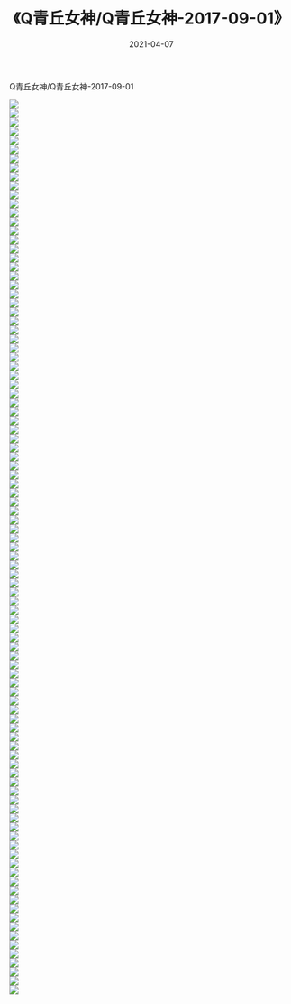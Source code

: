 ﻿---
layout: post
title:  《Q青丘女神/Q青丘女神-2017-09-01》
date:   2021-04-07
img: http://img.660000.xyz/Sharelink/网络美图/2021/Q青丘女神/Q青丘女神-2017-09-01/000.jpg
categories: [美女, 清纯, 唯美]
---

Q青丘女神/Q青丘女神-2017-09-01

 ![](http://img.660000.xyz/Sharelink/网络美图/2021/Q青丘女神/Q青丘女神-2017-09-01/001.jpg) <br>![](http://img.660000.xyz/Sharelink/网络美图/2021/Q青丘女神/Q青丘女神-2017-09-01/002.jpg) <br>![](http://img.660000.xyz/Sharelink/网络美图/2021/Q青丘女神/Q青丘女神-2017-09-01/003.jpg) <br>![](http://img.660000.xyz/Sharelink/网络美图/2021/Q青丘女神/Q青丘女神-2017-09-01/004.jpg) <br>![](http://img.660000.xyz/Sharelink/网络美图/2021/Q青丘女神/Q青丘女神-2017-09-01/005.jpg) <br>![](http://img.660000.xyz/Sharelink/网络美图/2021/Q青丘女神/Q青丘女神-2017-09-01/006.jpg) <br>![](http://img.660000.xyz/Sharelink/网络美图/2021/Q青丘女神/Q青丘女神-2017-09-01/007.jpg) <br>![](http://img.660000.xyz/Sharelink/网络美图/2021/Q青丘女神/Q青丘女神-2017-09-01/008.jpg) <br>![](http://img.660000.xyz/Sharelink/网络美图/2021/Q青丘女神/Q青丘女神-2017-09-01/009.jpg) <br>![](http://img.660000.xyz/Sharelink/网络美图/2021/Q青丘女神/Q青丘女神-2017-09-01/010.jpg) <br>![](http://img.660000.xyz/Sharelink/网络美图/2021/Q青丘女神/Q青丘女神-2017-09-01/011.jpg) <br>![](http://img.660000.xyz/Sharelink/网络美图/2021/Q青丘女神/Q青丘女神-2017-09-01/012.jpg) <br>![](http://img.660000.xyz/Sharelink/网络美图/2021/Q青丘女神/Q青丘女神-2017-09-01/013.jpg) <br>![](http://img.660000.xyz/Sharelink/网络美图/2021/Q青丘女神/Q青丘女神-2017-09-01/014.jpg) <br>![](http://img.660000.xyz/Sharelink/网络美图/2021/Q青丘女神/Q青丘女神-2017-09-01/015.jpg) <br>![](http://img.660000.xyz/Sharelink/网络美图/2021/Q青丘女神/Q青丘女神-2017-09-01/016.jpg) <br>![](http://img.660000.xyz/Sharelink/网络美图/2021/Q青丘女神/Q青丘女神-2017-09-01/017.jpg) <br>![](http://img.660000.xyz/Sharelink/网络美图/2021/Q青丘女神/Q青丘女神-2017-09-01/018.jpg) <br>![](http://img.660000.xyz/Sharelink/网络美图/2021/Q青丘女神/Q青丘女神-2017-09-01/019.jpg) <br>![](http://img.660000.xyz/Sharelink/网络美图/2021/Q青丘女神/Q青丘女神-2017-09-01/020.jpg) <br>![](http://img.660000.xyz/Sharelink/网络美图/2021/Q青丘女神/Q青丘女神-2017-09-01/021.jpg) <br>![](http://img.660000.xyz/Sharelink/网络美图/2021/Q青丘女神/Q青丘女神-2017-09-01/022.jpg) <br>![](http://img.660000.xyz/Sharelink/网络美图/2021/Q青丘女神/Q青丘女神-2017-09-01/023.jpg) <br>![](http://img.660000.xyz/Sharelink/网络美图/2021/Q青丘女神/Q青丘女神-2017-09-01/024.jpg) <br>![](http://img.660000.xyz/Sharelink/网络美图/2021/Q青丘女神/Q青丘女神-2017-09-01/025.jpg) <br>![](http://img.660000.xyz/Sharelink/网络美图/2021/Q青丘女神/Q青丘女神-2017-09-01/026.jpg) <br>![](http://img.660000.xyz/Sharelink/网络美图/2021/Q青丘女神/Q青丘女神-2017-09-01/027.jpg) <br>![](http://img.660000.xyz/Sharelink/网络美图/2021/Q青丘女神/Q青丘女神-2017-09-01/028.jpg) <br>![](http://img.660000.xyz/Sharelink/网络美图/2021/Q青丘女神/Q青丘女神-2017-09-01/029.jpg) <br>![](http://img.660000.xyz/Sharelink/网络美图/2021/Q青丘女神/Q青丘女神-2017-09-01/030.jpg) <br>![](http://img.660000.xyz/Sharelink/网络美图/2021/Q青丘女神/Q青丘女神-2017-09-01/031.jpg) <br>![](http://img.660000.xyz/Sharelink/网络美图/2021/Q青丘女神/Q青丘女神-2017-09-01/032.jpg) <br>![](http://img.660000.xyz/Sharelink/网络美图/2021/Q青丘女神/Q青丘女神-2017-09-01/033.jpg) <br>![](http://img.660000.xyz/Sharelink/网络美图/2021/Q青丘女神/Q青丘女神-2017-09-01/034.jpg) <br>![](http://img.660000.xyz/Sharelink/网络美图/2021/Q青丘女神/Q青丘女神-2017-09-01/035.jpg) <br>![](http://img.660000.xyz/Sharelink/网络美图/2021/Q青丘女神/Q青丘女神-2017-09-01/036.jpg) <br>![](http://img.660000.xyz/Sharelink/网络美图/2021/Q青丘女神/Q青丘女神-2017-09-01/037.jpg) <br>![](http://img.660000.xyz/Sharelink/网络美图/2021/Q青丘女神/Q青丘女神-2017-09-01/038.jpg) <br>![](http://img.660000.xyz/Sharelink/网络美图/2021/Q青丘女神/Q青丘女神-2017-09-01/039.jpg) <br>![](http://img.660000.xyz/Sharelink/网络美图/2021/Q青丘女神/Q青丘女神-2017-09-01/040.jpg) <br>![](http://img.660000.xyz/Sharelink/网络美图/2021/Q青丘女神/Q青丘女神-2017-09-01/041.jpg) <br>![](http://img.660000.xyz/Sharelink/网络美图/2021/Q青丘女神/Q青丘女神-2017-09-01/042.jpg) <br>![](http://img.660000.xyz/Sharelink/网络美图/2021/Q青丘女神/Q青丘女神-2017-09-01/043.jpg) <br>![](http://img.660000.xyz/Sharelink/网络美图/2021/Q青丘女神/Q青丘女神-2017-09-01/044.jpg) <br>![](http://img.660000.xyz/Sharelink/网络美图/2021/Q青丘女神/Q青丘女神-2017-09-01/045.jpg) <br>![](http://img.660000.xyz/Sharelink/网络美图/2021/Q青丘女神/Q青丘女神-2017-09-01/046.jpg) <br>![](http://img.660000.xyz/Sharelink/网络美图/2021/Q青丘女神/Q青丘女神-2017-09-01/047.jpg) <br>![](http://img.660000.xyz/Sharelink/网络美图/2021/Q青丘女神/Q青丘女神-2017-09-01/048.jpg) <br>![](http://img.660000.xyz/Sharelink/网络美图/2021/Q青丘女神/Q青丘女神-2017-09-01/049.jpg) <br>![](http://img.660000.xyz/Sharelink/网络美图/2021/Q青丘女神/Q青丘女神-2017-09-01/050.jpg) <br>![](http://img.660000.xyz/Sharelink/网络美图/2021/Q青丘女神/Q青丘女神-2017-09-01/051.jpg) <br>![](http://img.660000.xyz/Sharelink/网络美图/2021/Q青丘女神/Q青丘女神-2017-09-01/052.jpg) <br>![](http://img.660000.xyz/Sharelink/网络美图/2021/Q青丘女神/Q青丘女神-2017-09-01/053.jpg) <br>![](http://img.660000.xyz/Sharelink/网络美图/2021/Q青丘女神/Q青丘女神-2017-09-01/054.jpg) <br>![](http://img.660000.xyz/Sharelink/网络美图/2021/Q青丘女神/Q青丘女神-2017-09-01/055.jpg) <br>![](http://img.660000.xyz/Sharelink/网络美图/2021/Q青丘女神/Q青丘女神-2017-09-01/056.jpg) <br>![](http://img.660000.xyz/Sharelink/网络美图/2021/Q青丘女神/Q青丘女神-2017-09-01/057.jpg) <br>![](http://img.660000.xyz/Sharelink/网络美图/2021/Q青丘女神/Q青丘女神-2017-09-01/058.jpg) <br>![](http://img.660000.xyz/Sharelink/网络美图/2021/Q青丘女神/Q青丘女神-2017-09-01/059.jpg) <br>![](http://img.660000.xyz/Sharelink/网络美图/2021/Q青丘女神/Q青丘女神-2017-09-01/060.jpg) <br>![](http://img.660000.xyz/Sharelink/网络美图/2021/Q青丘女神/Q青丘女神-2017-09-01/061.jpg) <br>![](http://img.660000.xyz/Sharelink/网络美图/2021/Q青丘女神/Q青丘女神-2017-09-01/062.jpg) <br>![](http://img.660000.xyz/Sharelink/网络美图/2021/Q青丘女神/Q青丘女神-2017-09-01/063.jpg) <br>![](http://img.660000.xyz/Sharelink/网络美图/2021/Q青丘女神/Q青丘女神-2017-09-01/064.jpg) <br>![](http://img.660000.xyz/Sharelink/网络美图/2021/Q青丘女神/Q青丘女神-2017-09-01/065.jpg) <br>![](http://img.660000.xyz/Sharelink/网络美图/2021/Q青丘女神/Q青丘女神-2017-09-01/066.jpg) <br>![](http://img.660000.xyz/Sharelink/网络美图/2021/Q青丘女神/Q青丘女神-2017-09-01/067.jpg) <br>![](http://img.660000.xyz/Sharelink/网络美图/2021/Q青丘女神/Q青丘女神-2017-09-01/068.jpg) <br>![](http://img.660000.xyz/Sharelink/网络美图/2021/Q青丘女神/Q青丘女神-2017-09-01/069.jpg) <br>![](http://img.660000.xyz/Sharelink/网络美图/2021/Q青丘女神/Q青丘女神-2017-09-01/070.jpg) <br>![](http://img.660000.xyz/Sharelink/网络美图/2021/Q青丘女神/Q青丘女神-2017-09-01/071.jpg) <br>![](http://img.660000.xyz/Sharelink/网络美图/2021/Q青丘女神/Q青丘女神-2017-09-01/072.jpg) <br>![](http://img.660000.xyz/Sharelink/网络美图/2021/Q青丘女神/Q青丘女神-2017-09-01/073.jpg) <br>![](http://img.660000.xyz/Sharelink/网络美图/2021/Q青丘女神/Q青丘女神-2017-09-01/074.jpg) <br>![](http://img.660000.xyz/Sharelink/网络美图/2021/Q青丘女神/Q青丘女神-2017-09-01/075.jpg) <br>![](http://img.660000.xyz/Sharelink/网络美图/2021/Q青丘女神/Q青丘女神-2017-09-01/076.jpg) <br>![](http://img.660000.xyz/Sharelink/网络美图/2021/Q青丘女神/Q青丘女神-2017-09-01/077.jpg) <br>![](http://img.660000.xyz/Sharelink/网络美图/2021/Q青丘女神/Q青丘女神-2017-09-01/078.jpg) <br>![](http://img.660000.xyz/Sharelink/网络美图/2021/Q青丘女神/Q青丘女神-2017-09-01/079.jpg) <br>![](http://img.660000.xyz/Sharelink/网络美图/2021/Q青丘女神/Q青丘女神-2017-09-01/080.jpg) <br>![](http://img.660000.xyz/Sharelink/网络美图/2021/Q青丘女神/Q青丘女神-2017-09-01/081.jpg) <br>![](http://img.660000.xyz/Sharelink/网络美图/2021/Q青丘女神/Q青丘女神-2017-09-01/082.jpg) <br>![](http://img.660000.xyz/Sharelink/网络美图/2021/Q青丘女神/Q青丘女神-2017-09-01/083.jpg) <br>![](http://img.660000.xyz/Sharelink/网络美图/2021/Q青丘女神/Q青丘女神-2017-09-01/084.jpg) <br>![](http://img.660000.xyz/Sharelink/网络美图/2021/Q青丘女神/Q青丘女神-2017-09-01/085.jpg) <br>![](http://img.660000.xyz/Sharelink/网络美图/2021/Q青丘女神/Q青丘女神-2017-09-01/086.jpg) <br>![](http://img.660000.xyz/Sharelink/网络美图/2021/Q青丘女神/Q青丘女神-2017-09-01/087.jpg) <br>![](http://img.660000.xyz/Sharelink/网络美图/2021/Q青丘女神/Q青丘女神-2017-09-01/088.jpg) <br>![](http://img.660000.xyz/Sharelink/网络美图/2021/Q青丘女神/Q青丘女神-2017-09-01/089.jpg) <br>![](http://img.660000.xyz/Sharelink/网络美图/2021/Q青丘女神/Q青丘女神-2017-09-01/090.jpg) <br>![](http://img.660000.xyz/Sharelink/网络美图/2021/Q青丘女神/Q青丘女神-2017-09-01/091.jpg) <br>![](http://img.660000.xyz/Sharelink/网络美图/2021/Q青丘女神/Q青丘女神-2017-09-01/092.jpg) <br>![](http://img.660000.xyz/Sharelink/网络美图/2021/Q青丘女神/Q青丘女神-2017-09-01/093.jpg) <br>![](http://img.660000.xyz/Sharelink/网络美图/2021/Q青丘女神/Q青丘女神-2017-09-01/094.jpg) <br>![](http://img.660000.xyz/Sharelink/网络美图/2021/Q青丘女神/Q青丘女神-2017-09-01/095.jpg) <br>![](http://img.660000.xyz/Sharelink/网络美图/2021/Q青丘女神/Q青丘女神-2017-09-01/096.jpg) <br>![](http://img.660000.xyz/Sharelink/网络美图/2021/Q青丘女神/Q青丘女神-2017-09-01/097.jpg) <br>![](http://img.660000.xyz/Sharelink/网络美图/2021/Q青丘女神/Q青丘女神-2017-09-01/098.jpg) <br>![](http://img.660000.xyz/Sharelink/网络美图/2021/Q青丘女神/Q青丘女神-2017-09-01/099.jpg) <br>
